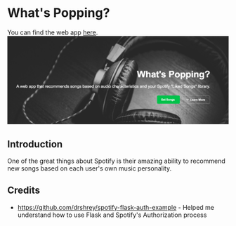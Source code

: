 # What's Popping?
You can find the web app [here](whatspopping.xyz). 
![banner](data/whatspopping.jpg)
## Introduction
One of the great things about Spotify is their amazing ability to recommend new songs based on each user's own music personality.
## Credits
* https://github.com/drshrey/spotify-flask-auth-example - Helped me understand how to use Flask and Spotify's Authorization process
